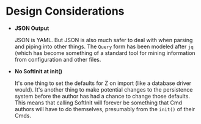 # Design Considerations

* **JSON Output**

  JSON is YAML. But JSON is also much safer to deal with when parsing
  and piping into other things. The `Query` form has been modeled after
  `jq` (which has become something of a standard tool for mining
  information from configuration and other files.

* **No SoftInit at init()**

  It's one thing to set the defaults for Z on import (like a database
  driver would). It's another thing to make potential changes to the
  persistence system before the author has had a chance to change those
  defaults. This means that calling SoftInit will forever be something
  that Cmd authors will have to do themselves, presumably from the
  `init()` of their Cmds.
